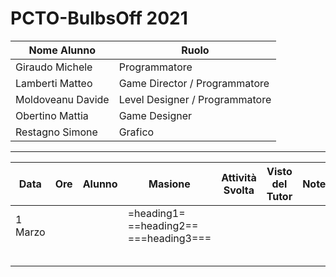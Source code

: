 # PCTO-BulbsOff 2021

Nome Alunno | Ruolo
| - | - |
| Giraudo Michele | Programmatore
| Lamberti Matteo | Game Director / Programmatore
| Moldoveanu Davide | Level Designer / Programmatore
| Obertino Mattia | Game Designer
| Restagno Simone | Grafico

----------------------------

Data | Ore | Alunno | Masione | Attività Svolta | Visto del Tutor | Note
| - | - | - | - | - | - | - |
| 1 Marzo |  |  | =heading1=<br>==heading2==<br>===heading3=== | |
| |  |  | | |
| | | | | |
| | | | | |
| | | | | |
| | | | | |
